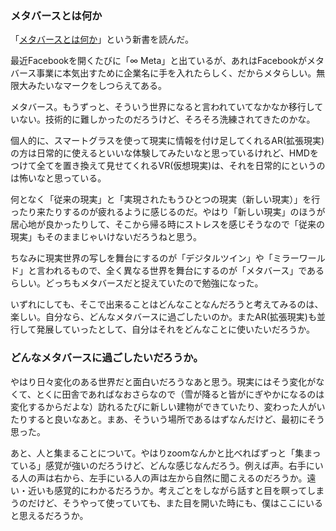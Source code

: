 ### メタバースとは何か
「[メタバースとは何か](https://www.amazon.co.jp/dp/4334045847/)」という新書を読んだ。

最近Facebookを開くたびに「∞ Meta」と出ているが、あれはFacebookがメタバース事業に本気出すために企業名に手を入れたらしく、だからメタらしい。無限大みたいなマークをしつらえてある。

メタバース。もうずっと、そういう世界になると言われていてなかなか移行していない。技術的に難しかったのだろうけど、そろそろ洗練されてきたのかな。

個人的に、スマートグラスを使って現実に情報を付け足してくれるAR(拡張現実)の方は日常的に使えるといいな体験してみたいなと思っているけれど、HMDをつけて全てを置き換えて見せてくれるVR(仮想現実)は、それを日常的にというのは怖いなと思っている。　

何となく「従来の現実」と「実現されたもうひとつの現実（新しい現実）」を行ったり来たりするのが疲れるように感じるのだ。やはり「新しい現実」のほうが居心地が良かったりして、そこから帰る時にストレスを感じそうなので「従来の現実」もそのままじゃいけないだろうねと思う。

ちなみに現実世界の写しを舞台にするのが「デジタルツイン」や「ミラーワールド」と言われるもので、全く異なる世界を舞台にするのが「メタバース」であるらしい。どっちもメタバースだと捉えていたので勉強になった。

いずれにしても、そこで出来ることはどんなことなんだろうと考えてみるのは、楽しい。自分なら、どんなメタバースに過ごしたいのか。またAR(拡張現実)も並行して発展していったとして、自分はそれをどんなことに使いたいだろうか。

### どんなメタバースに過ごしたいだろうか。
やはり日々変化のある世界だと面白いだろうなあと思う。現実にはそう変化がなくて、とくに田舎であればなおさらなので（雪が降ると皆がにぎやかになるのは変化するからだよな）訪れるたびに新しい建物ができていたり、変わった人がいたりすると良いなあと。まあ、そういう場所であるはずなんだけど、最初にそう思った。

あと、人と集まることについて。やはりzoomなんかと比べればずっと「集まっている」感覚が強いのだろうけど、どんな感じなんだろう。例えば声。右手にいる人の声は右から、左手にいる人の声は左から自然に聞こえるのだろうか。遠い・近いも感覚的にわかるだろうか。考えごとをしながら話すと目を瞑ってしまうのだけど、そうやって使っていても、また目を開いた時にも、僕はここにいると思えるだろうか。
